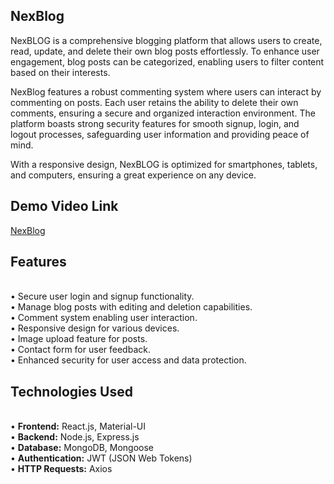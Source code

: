 ## NexBlog
NexBLOG is a comprehensive blogging platform that allows users to create, read, update, and delete their own blog posts effortlessly. To enhance user engagement, blog posts can be categorized, enabling users to filter content based on their interests.

NexBlog features a robust commenting system where users can interact by commenting on posts. Each user retains the ability to delete their own comments, ensuring a secure and organized interaction environment. The platform boasts strong security features for smooth signup, login, and logout processes, safeguarding user information and providing peace of mind.

With a responsive design, NexBLOG is optimized for smartphones, tablets, and computers, ensuring a great experience on any device.
## Demo Video Link
<a href="https://drive.google.com/file/d/1tQnjP3nxfmqqqMIDhC66vFXyEhbYfoHO/view?usp=sharing">NexBlog</a>
## Features
<br>•	Secure user login and signup functionality.
<br>• Manage blog posts with editing and deletion capabilities.
<br>•	Comment system enabling user interaction.
<br>•	Responsive design for various devices.
<br>•	Image upload feature for posts.
<br>•	Contact form for user feedback.
<br>•	Enhanced security for user access and data protection.
## Technologies Used
<br>• **Frontend:** React.js, Material-UI
<br>• **Backend:** Node.js, Express.js
<br>• **Database:** MongoDB, Mongoose
<br>• **Authentication:** JWT (JSON Web Tokens)
<br>• **HTTP Requests:** Axios

